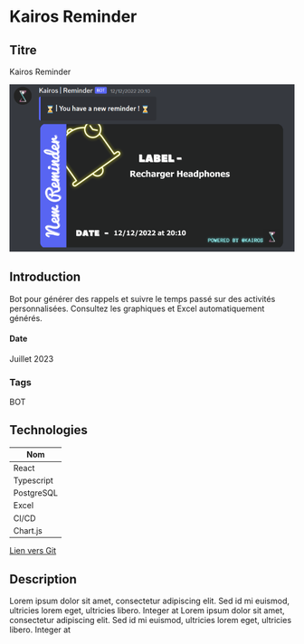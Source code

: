 # Kairos Reminder

## Titre

Kairos Reminder

![Image de preview](https://raw.githubusercontent.com/Eric-Philippe/Kairos-Bot-Reminder/master/img/remindme.png)

## Introduction

Bot pour générer des rappels et suivre le temps passé sur des activités personnalisées. Consultez les graphiques et Excel automatiquement générés.

#### Date

Juillet 2023

### Tags

BOT

## Technologies

| Nom        |
| ---------- |
| React      |
| Typescript |
| PostgreSQL |
| Excel      |
| CI/CD      |
| Chart.js   |

[Lien vers Git](https://github.com/Eric-Philippe/Kairos-Bot-Reminder)

## Description

Lorem ipsum dolor sit amet, consectetur adipiscing elit. Sed id mi euismod, ultricies lorem eget, ultricies libero. Integer at
Lorem ipsum dolor sit amet, consectetur adipiscing elit. Sed id mi euismod, ultricies lorem eget, ultricies libero. Integer at
